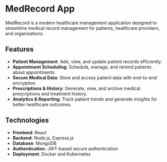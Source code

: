 # MedRecord App  

MedRecord is a modern healthcare management application designed to streamline medical record management for patients, healthcare providers, and organizations.  

## Features  

- **Patient Management**: Add, view, and update patient records efficiently.  
- **Appointment Scheduling**: Schedule, manage, and remind patients about appointments.  
- **Secure Medical Data**: Store and access patient data with end-to-end encryption.  
- **Prescriptions & History**: Generate, view, and archive medical prescriptions and treatment history.  
- **Analytics & Reporting**: Track patient trends and generate insights for better healthcare outcomes.  

## Technologies  

- **Frontend**: React 
- **Backend**: Node.js, Express.js 
- **Database**: MongoDB 
- **Authentication**: JWT-based secure authentication  
- **Deployment**: Docker and Kubernetes  

 
